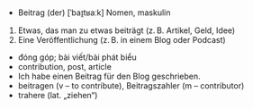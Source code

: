 
- Beitrag (der)	[ˈbaɪ̯tʁaːk]	Nomen, maskulin	
1. Etwas, das man zu etwas beiträgt (z. B. Artikel, Geld, Idee) 
2. Eine Veröffentlichung (z. B. in einem Blog oder Podcast)	

- đóng góp; bài viết/bài phát biểu	
- contribution, post, article	
- Ich habe einen Beitrag für den Blog geschrieben.	
- beitragen (v – to contribute), Beitragszahler (m – contributor)	
- trahere (lat. „ziehen“)